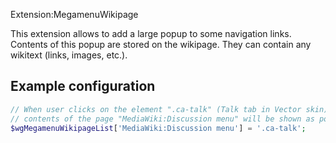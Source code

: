 Extension:MegamenuWikipage

This extension allows to add a large popup to some navigation links.
Contents of this popup are stored on the wikipage.
They can contain any wikitext (links, images, etc.).

## Example configuration

```php
// When user clicks on the element ".ca-talk" (Talk tab in Vector skin),
// contents of the page "MediaWiki:Discussion menu" will be shown as popup.
$wgMegamenuWikipageList['MediaWiki:Discussion menu'] = '.ca-talk';
```
